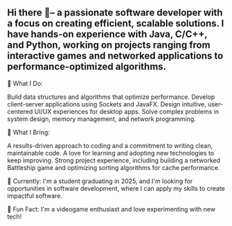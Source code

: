 ## Hi there 👋– a passionate software developer with a focus on creating efficient, scalable solutions. I have hands-on experience with Java, C/C++, and Python, working on projects ranging from interactive games and networked applications to performance-optimized algorithms.

🔧 What I Do:

Build data structures and algorithms that optimize performance.
Develop client-server applications using Sockets and JavaFX.
Design intuitive, user-centered UI/UX experiences for desktop apps.
Solve complex problems in system design, memory management, and network programming.

🎯 What I Bring:

A results-driven approach to coding and a commitment to writing clean, maintainable code.
A love for learning and adopting new technologies to keep improving.
Strong project experience, including building a networked Battleship game and optimizing sorting algorithms for cache performance.

🚀 Currently: I'm a student graduating in 2025, and I'm looking for opportunities in software development, where I can apply my skills to create impactful software.

🌱 Fun Fact: I'm a videogame enthusiast and love experimenting with new tech!

<!--
**hectors1332/hectors1332** is a ✨ _special_ ✨ repository because its `README.md` (this file) appears on your GitHub profile.

Here are some ideas to get you started:

- 🔭 I’m currently working on ...
- 🌱 I’m currently learning ...
- 👯 I’m looking to collaborate on ...
- 🤔 I’m looking for help with ...
- 💬 Ask me about ...
- 📫 How to reach me: ...
- 😄 Pronouns: ...
- ⚡ Fun fact: ...
-->
